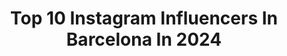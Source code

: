 ---
title: Top 10 Instagram Influencers In Barcelona In 2024
description: >-
  Find top Instagram influencers in Barcelona in 2024. Most popular hashtags: #sorteo #travel #publi.
platform: Instagram
hits: 1556
text_top: See the most popular Instagram profiles on inBeat.
text_bottom: Our platform has 1556 Instagram influencers like this in Barcelona, Spain for you to connect with.
profiles:
  - username: "claudiaruizx"
    fullname: >-
      soy todo lo que aquí no verás✨
    bio: >-
      ;barcelona
    location: "Spain"
    followers: 10658
    engagement: 983
    commentsToLikes: 0.012212
    id: ck15uastum9ge0i191mumhtb7
    verified: false
    hashtags: ""
  - username: "jaanaaa16"
    fullname: >-
      jana perez 🤍
    bio: >-
      barcelona
    location: "Spain"
    followers: 2323
    engagement: 7199
    commentsToLikes: 0.057750
    id: ck5c76ekt6wr30i11oyv2xs47
    verified: false
    hashtags: ""
  - username: "niklinio"
    fullname: >-
      NIKLAS RUETH
    bio: >-
      your german fashion boy 🤍 barcelona - berlin nikliniogermany@gmail.com 💌 my clothes, podcast, youtube and more:
    location: "Spain"
    followers: 441156
    engagement: 495
    commentsToLikes: 0.017256
    id: ck0vx3o2rwz830i19bti0278w
    verified: false
    hashtags: "#diorsauvage, #mysauvagecall"
  - username: "felipvives"
    fullname: >-
      Felip Vives 🌍
    bio: >-
      Just want to share the world from my eyes 🌎 Content Creator based in Barcelona Collab: felip.vives@binineagency.com Behind the camera📸 @felipvives.raw
    location: "Spain"
    followers: 32864
    engagement: 1210
    commentsToLikes: 0.048472
    id: ck6u9d39cwuxv0j71nltp399w
    verified: false
    hashtags: "#surf, #laponia, #frenchpolynesia, #srilanka"
  - username: "myronjobse"
    fullname: >-
      Myron
    bio: >-
      ☀️ Another Dutchie escaping the rain 💻 Digital Travel Agent 📍 Barcelona
    location: "Spain"
    followers: 7666
    engagement: 725
    commentsToLikes: 0.041845
    id: ck0w1gn5xj90t0i19hgr1oqwj
    verified: false
    hashtags: "#gaytravel, #gayespa, #pride, #gaybarcelona"
  - username: "unviajeindeterminado"
    fullname: >-
      Natalia & David
    bio: >-
      📍Barcelona 💌 unviajeindeterminado@gmail.com Tiktok🎶: unviajeindeterminado Nos encanta conocer mundo juntos🌏 𝑨𝒍𝒈𝒐 𝒊𝒏𝒅𝒆𝒕𝒆𝒓𝒎𝒊𝒏𝒂𝒅𝒐 𝒆𝒔 𝒑𝒂𝒓𝒂 𝒔𝒊𝒆𝒎𝒑𝒓𝒆❤
    location: "Spain"
    followers: 31848
    engagement: 628
    commentsToLikes: 0.302001
    id: ckwef13lvmrhu0j23s0rhks5h
    verified: false
    hashtags: "#tenerifeisland, #visit, #girona, #catalunya"
  - username: "eyesofthemoon"
    fullname: >-
      Angie L. Luna
    bio: >-
      » Desmitificando la maternidad con humor - Valido y hablo de emociones, amor propio y superación • @madresymusas ⌲ Barcelona ✉︎ angie@spparklyteam.com
    location: "Spain"
    followers: 387931
    engagement: 1658
    commentsToLikes: 0.067800
    id: ck5qdvhu2xi8m0i115ledmqqr
    verified: false
    hashtags: "#crianzarespetuosa, #maternidadconhumor, #madresoltera, #coparenting"
  - username: "claudiatorregrosa_"
    fullname: >-
      Chló
    bio: >-
      📍 Barcelona 🎥 Manager @cesarcarrera_esp 💌 Contact @noa.theagency
    location: "Spain"
    followers: 40975
    engagement: 493
    commentsToLikes: 0.025983
    id: ckap3kgsu3di70i78jap9v79g
    verified: false
    hashtags: "#maybelline, #primaverasound, #maybellinexprimaverasound"
  - username: "glorirovi"
    fullname: >-
      🦁Glorirovi
    bio: >-
      📍Barcelona 𝗖𝗘𝗢 @pina_rizada 🌀Recupera y luce tus rizos Con mi método curly ⬇️
    location: "Spain"
    followers: 88977
    engagement: 609
    commentsToLikes: 0.345555
    id: ck14jhydbkfsb0i19hgiggb4i
    verified: false
    hashtags: "#cocunat, #corte, #cocunatrocks, #naturalcosmetics"
  - username: "jorgejavier_diaz"
    fullname: >-
      Jorge Diaz
    bio: >-
      📍Barcelona 🇪🇸 Uno Models 📩 All bookings/ Inquiries: diazjorgeuno1@gmail.com TikTok: 600k 🎯#makingmymumproud
    location: "Spain"
    followers: 380122
    engagement: 920
    commentsToLikes: 0.005891
    id: ck5bxnvnao2nj0i11h6x6m1ou
    verified: false
    hashtags: "#foryou, #blackmodel, #model, #publi"
---
